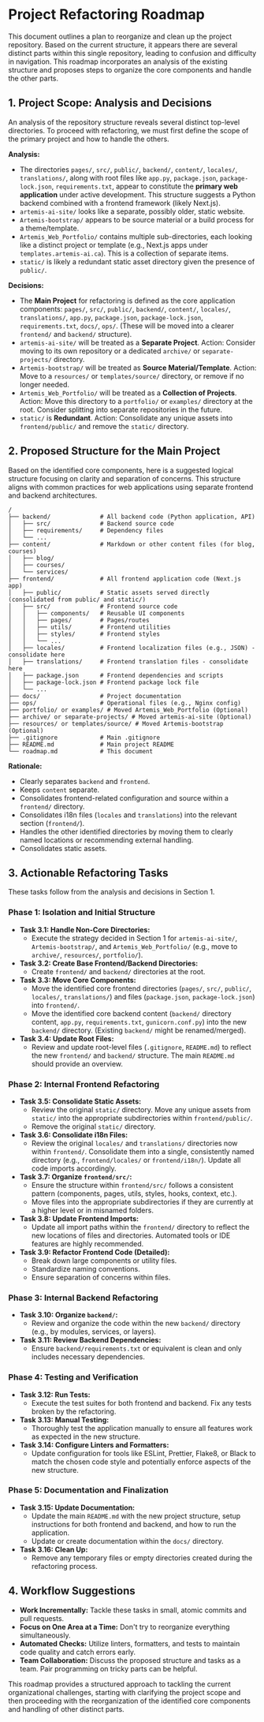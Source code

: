 # Project Refactoring Roadmap

This document outlines a plan to reorganize and clean up the project repository. Based on the current structure, it appears there are several distinct parts within this single repository, leading to confusion and difficulty in navigation. This roadmap incorporates an analysis of the existing structure and proposes steps to organize the core components and handle the other parts.

## 1. Project Scope: Analysis and Decisions

An analysis of the repository structure reveals several distinct top-level directories. To proceed with refactoring, we must first define the scope of the primary project and how to handle the others.

**Analysis:**

*   The directories `pages/`, `src/`, `public/`, `backend/`, `content/`, `locales/`, `translations/`, along with root files like `app.py`, `package.json`, `package-lock.json`, `requirements.txt`, appear to constitute the **primary web application** under active development. This structure suggests a Python backend combined with a frontend framework (likely Next.js).
*   `artemis-ai-site/` looks like a separate, possibly older, static website.
*   `Artemis-bootstrap/` appears to be source material or a build process for a theme/template.
*   `Artemis_Web_Portfolio/` contains multiple sub-directories, each looking like a distinct project or template (e.g., Next.js apps under `templates.artemis-ai.ca`). This is a collection of separate items.
*   `static/` is likely a redundant static asset directory given the presence of `public/`.

**Decisions:**

*   The **Main Project** for refactoring is defined as the core application components: `pages/`, `src/`, `public/`, `backend/`, `content/`, `locales/`, `translations/`, `app.py`, `package.json`, `package-lock.json`, `requirements.txt`, `docs/`, `ops/`. (These will be moved into a clearer `frontend/` and `backend/` structure).
*   `artemis-ai-site/` will be treated as a **Separate Project**. Action: Consider moving to its own repository or a dedicated `archive/` or `separate-projects/` directory.
*   `Artemis-bootstrap/` will be treated as **Source Material/Template**. Action: Move to a `resources/` or `templates/source/` directory, or remove if no longer needed.
*   `Artemis_Web_Portfolio/` will be treated as a **Collection of Projects**. Action: Move this directory to a `portfolio/` or `examples/` directory at the root. Consider splitting into separate repositories in the future.
*   `static/` is **Redundant**. Action: Consolidate any unique assets into `frontend/public/` and remove the `static/` directory.

## 2. Proposed Structure for the Main Project

Based on the identified core components, here is a suggested logical structure focusing on clarity and separation of concerns. This structure aligns with common practices for web applications using separate frontend and backend architectures.

```
/
├── backend/              # All backend code (Python application, API)
│   ├── src/              # Backend source code
│   ├── requirements/     # Dependency files
│   └── ...
├── content/              # Markdown or other content files (for blog, courses)
│   ├── blog/
│   ├── courses/
│   └── services/
├── frontend/             # All frontend application code (Next.js app)
│   ├── public/           # Static assets served directly (consolidated from public/ and static/)
│   ├── src/              # Frontend source code
│   │   ├── components/   # Reusable UI components
│   │   ├── pages/        # Pages/routes
│   │   ├── utils/        # Frontend utilities
│   │   ├── styles/       # Frontend styles
│   │   └── ...
│   ├── locales/          # Frontend localization files (e.g., JSON) - consolidate here
│   ├── translations/     # Frontend translation files - consolidate here
│   ├── package.json      # Frontend dependencies and scripts
│   ├── package-lock.json # Frontend package lock file
│   └── ...
├── docs/                 # Project documentation
├── ops/                  # Operational files (e.g., Nginx config)
├── portfolio/ or examples/ # Moved Artemis_Web_Portfolio (Optional)
├── archive/ or separate-projects/ # Moved artemis-ai-site (Optional)
├── resources/ or templates/source/ # Moved Artemis-bootstrap (Optional)
├── .gitignore            # Main .gitignore
├── README.md             # Main project README
└── roadmap.md            # This document
```

**Rationale:**
*   Clearly separates `backend` and `frontend`.
*   Keeps `content` separate.
*   Consolidates frontend-related configuration and source within a `frontend/` directory.
*   Consolidates i18n files (`locales` and `translations`) into the relevant section (`frontend/`).
*   Handles the other identified directories by moving them to clearly named locations or recommending external handling.
*   Consolidates static assets.

## 3. Actionable Refactoring Tasks

These tasks follow from the analysis and decisions in Section 1.

### Phase 1: Isolation and Initial Structure

*   **Task 3.1: Handle Non-Core Directories:**
    *   Execute the strategy decided in Section 1 for `artemis-ai-site/`, `Artemis-bootstrap/`, and `Artemis_Web_Portfolio/` (e.g., move to `archive/`, `resources/`, `portfolio/`).
*   **Task 3.2: Create Base Frontend/Backend Directories:**
    *   Create `frontend/` and `backend/` directories at the root.
*   **Task 3.3: Move Core Components:**
    *   Move the identified core frontend directories (`pages/`, `src/`, `public/`, `locales/`, `translations/`) and files (`package.json`, `package-lock.json`) into `frontend/`.
    *   Move the identified core backend content (`backend/` directory content, `app.py`, `requirements.txt`, `gunicorn.conf.py`) into the new `backend/` directory. (Existing `backend/` might be renamed/merged).
*   **Task 3.4: Update Root Files:**
    *   Review and update root-level files (`.gitignore`, `README.md`) to reflect the new `frontend/` and `backend/` structure. The main `README.md` should provide an overview.

### Phase 2: Internal Frontend Refactoring

*   **Task 3.5: Consolidate Static Assets:**
    *   Review the original `static/` directory. Move any unique assets from `static/` into the appropriate subdirectories within `frontend/public/`.
    *   Remove the original `static/` directory.
*   **Task 3.6: Consolidate i18n Files:**
    *   Review the original `locales/` and `translations/` directories now within `frontend/`. Consolidate them into a single, consistently named directory (e.g., `frontend/locales/` or `frontend/i18n/`). Update all code imports accordingly.
*   **Task 3.7: Organize `frontend/src/`:**
    *   Ensure the structure within `frontend/src/` follows a consistent pattern (components, pages, utils, styles, hooks, context, etc.).
    *   Move files into the appropriate subdirectories if they are currently at a higher level or in misnamed folders.
*   **Task 3.8: Update Frontend Imports:**
    *   Update all import paths within the `frontend/` directory to reflect the new locations of files and directories. Automated tools or IDE features are highly recommended.
*   **Task 3.9: Refactor Frontend Code (Detailed):**
    *   Break down large components or utility files.
    *   Standardize naming conventions.
    *   Ensure separation of concerns within files.

### Phase 3: Internal Backend Refactoring

*   **Task 3.10: Organize `backend/`:**
    *   Review and organize the code within the new `backend/` directory (e.g., by modules, services, or layers).
*   **Task 3.11: Review Backend Dependencies:**
    *   Ensure `backend/requirements.txt` or equivalent is clean and only includes necessary dependencies.

### Phase 4: Testing and Verification

*   **Task 3.12: Run Tests:**
    *   Execute the test suites for both frontend and backend. Fix any tests broken by the refactoring.
*   **Task 3.13: Manual Testing:**
    *   Thoroughly test the application manually to ensure all features work as expected in the new structure.
*   **Task 3.14: Configure Linters and Formatters:**
    *   Update configuration for tools like ESLint, Prettier, Flake8, or Black to match the chosen code style and potentially enforce aspects of the new structure.

### Phase 5: Documentation and Finalization

*   **Task 3.15: Update Documentation:**
    *   Update the main `README.md` with the new project structure, setup instructions for both frontend and backend, and how to run the application.
    *   Update or create documentation within the `docs/` directory.
*   **Task 3.16: Clean Up:**
    *   Remove any temporary files or empty directories created during the refactoring process.

## 4. Workflow Suggestions

*   **Work Incrementally:** Tackle these tasks in small, atomic commits and pull requests.
*   **Focus on One Area at a Time:** Don't try to reorganize everything simultaneously.
*   **Automated Checks:** Utilize linters, formatters, and tests to maintain code quality and catch errors early.
*   **Team Collaboration:** Discuss the proposed structure and tasks as a team. Pair programming on tricky parts can be helpful.

This roadmap provides a structured approach to tackling the current organizational challenges, starting with clarifying the project scope and then proceeding with the reorganization of the identified core components and handling of other distinct parts.

